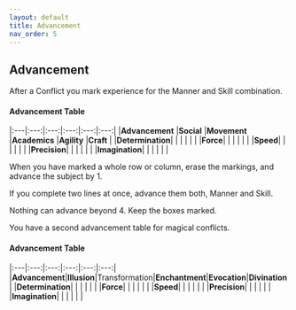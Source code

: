 ```yaml
---
layout: default
title: Advancement
nav_order: 5
---
```

## Advancement

After a Conflict you mark experience for the Manner and Skill combination.

#### Advancement Table


|:---|:---:|:---:|:---:|:---:|:---:|
|**Advancement** |**Social** |**Movement** |**Academics** |**Agility** |**Craft** |
|**Determination**| | | | | |
|**Force**| | | | | |
|**Speed**| | | | | |
|**Precision**| | | | | |
|**Imagination**| | | | | |

When you have marked a whole row or column, erase the markings, and advance the subject by 1.

If you complete two lines at once, advance them both, Manner and Skill.

Nothing can advance beyond 4. Keep the boxes marked.

You have a second advancement table for magical conflicts.

#### Advancement Table

|:---|:---:|:---:|:---:|:---:|:---:|
|**Advancement**|**Illusion**|Transformation|**Enchantment**|**Evocation**|**Divination**|
|**Determination**| | | | | |
|**Force**| | | | | |
|**Speed**| | | | | |
|**Precision**| | | | | |
|**Imagination**| | | | | |
